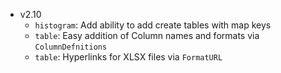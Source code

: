 - v2.10
  - `histogram`: Add ability to add create tables with map keys
  - `table`: Easy addition of Column names and formats via `ColumnDefnitions`
  - `table`: Hyperlinks for XLSX files via `FormatURL`